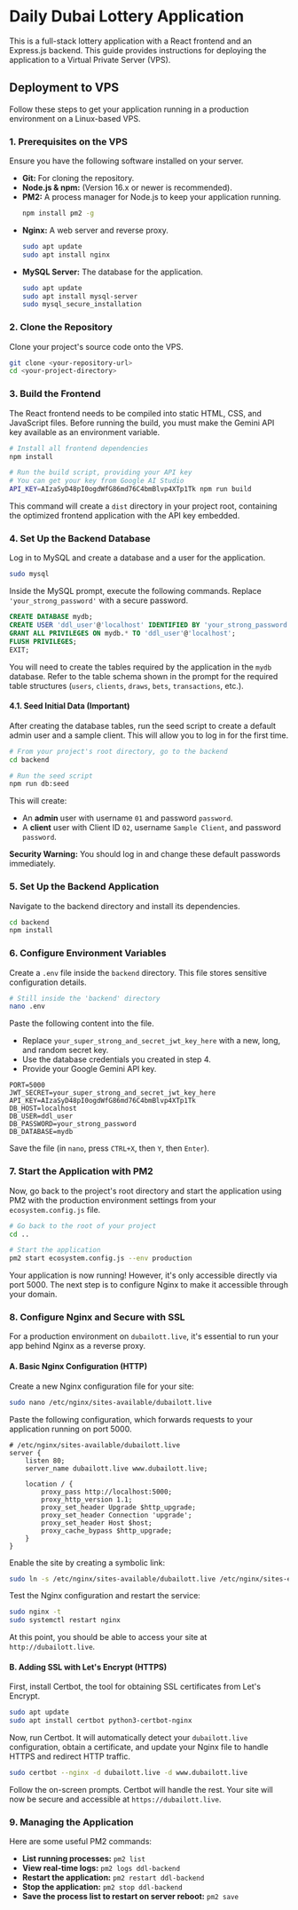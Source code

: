 # Daily Dubai Lottery Application

This is a full-stack lottery application with a React frontend and an Express.js backend. This guide provides instructions for deploying the application to a Virtual Private Server (VPS).

## Deployment to VPS

Follow these steps to get your application running in a production environment on a Linux-based VPS.

### 1. Prerequisites on the VPS

Ensure you have the following software installed on your server.

-   **Git:** For cloning the repository.
-   **Node.js & npm:** (Version 16.x or newer is recommended).
-   **PM2:** A process manager for Node.js to keep your application running.
    ```bash
    npm install pm2 -g
    ```
-   **Nginx:** A web server and reverse proxy.
    ```bash
    sudo apt update
    sudo apt install nginx
    ```
-   **MySQL Server:** The database for the application.
    ```bash
    sudo apt update
    sudo apt install mysql-server
    sudo mysql_secure_installation
    ```

### 2. Clone the Repository

Clone your project's source code onto the VPS.

```bash
git clone <your-repository-url>
cd <your-project-directory>
```

### 3. Build the Frontend

The React frontend needs to be compiled into static HTML, CSS, and JavaScript files. Before running the build, you must make the Gemini API key available as an environment variable.

```bash
# Install all frontend dependencies
npm install

# Run the build script, providing your API key
# You can get your key from Google AI Studio
API_KEY=AIzaSyD48pI0ogdWfG86md76C4bmBlvp4XTp1Tk npm run build
```

This command will create a `dist` directory in your project root, containing the optimized frontend application with the API key embedded.

### 4. Set Up the Backend Database

Log in to MySQL and create a database and a user for the application.

```bash
sudo mysql
```

Inside the MySQL prompt, execute the following commands. Replace `'your_strong_password'` with a secure password.

```sql
CREATE DATABASE mydb;
CREATE USER 'ddl_user'@'localhost' IDENTIFIED BY 'your_strong_password';
GRANT ALL PRIVILEGES ON mydb.* TO 'ddl_user'@'localhost';
FLUSH PRIVILEGES;
EXIT;
```

You will need to create the tables required by the application in the `mydb` database. Refer to the table schema shown in the prompt for the required table structures (`users`, `clients`, `draws`, `bets`, `transactions`, etc.).

#### 4.1. Seed Initial Data (Important)

After creating the database tables, run the seed script to create a default admin user and a sample client. This will allow you to log in for the first time.

```bash
# From your project's root directory, go to the backend
cd backend

# Run the seed script
npm run db:seed
```

This will create:
-   An **admin** user with username `01` and password `password`.
-   A **client** user with Client ID `02`, username `Sample Client`, and password `password`.

**Security Warning:** You should log in and change these default passwords immediately.

### 5. Set Up the Backend Application

Navigate to the backend directory and install its dependencies.

```bash
cd backend
npm install
```

### 6. Configure Environment Variables

Create a `.env` file inside the `backend` directory. This file stores sensitive configuration details.

```bash
# Still inside the 'backend' directory
nano .env
```

Paste the following content into the file.
-   Replace `your_super_strong_and_secret_jwt_key_here` with a new, long, and random secret key.
-   Use the database credentials you created in step 4.
-   Provide your Google Gemini API key.

```
PORT=5000
JWT_SECRET=your_super_strong_and_secret_jwt_key_here
API_KEY=AIzaSyD48pI0ogdWfG86md76C4bmBlvp4XTp1Tk
DB_HOST=localhost
DB_USER=ddl_user
DB_PASSWORD=your_strong_password
DB_DATABASE=mydb
```

Save the file (in `nano`, press `CTRL+X`, then `Y`, then `Enter`).

### 7. Start the Application with PM2

Now, go back to the project's root directory and start the application using PM2 with the production environment settings from your `ecosystem.config.js` file.

```bash
# Go back to the root of your project
cd ..

# Start the application
pm2 start ecosystem.config.js --env production
```

Your application is now running! However, it's only accessible directly via port 5000. The next step is to configure Nginx to make it accessible through your domain.

### 8. Configure Nginx and Secure with SSL

For a production environment on `dubailott.live`, it's essential to run your app behind Nginx as a reverse proxy.

#### A. Basic Nginx Configuration (HTTP)

Create a new Nginx configuration file for your site:
```bash
sudo nano /etc/nginx/sites-available/dubailott.live
```

Paste the following configuration, which forwards requests to your application running on port 5000.

```nginx
# /etc/nginx/sites-available/dubailott.live
server {
    listen 80;
    server_name dubailott.live www.dubailott.live;

    location / {
        proxy_pass http://localhost:5000;
        proxy_http_version 1.1;
        proxy_set_header Upgrade $http_upgrade;
        proxy_set_header Connection 'upgrade';
        proxy_set_header Host $host;
        proxy_cache_bypass $http_upgrade;
    }
}
```

Enable the site by creating a symbolic link:
```bash
sudo ln -s /etc/nginx/sites-available/dubailott.live /etc/nginx/sites-enabled/
```

Test the Nginx configuration and restart the service:
```bash
sudo nginx -t
sudo systemctl restart nginx
```

At this point, you should be able to access your site at `http://dubailott.live`.

#### B. Adding SSL with Let's Encrypt (HTTPS)

First, install Certbot, the tool for obtaining SSL certificates from Let's Encrypt.
```bash
sudo apt update
sudo apt install certbot python3-certbot-nginx
```

Now, run Certbot. It will automatically detect your `dubailott.live` configuration, obtain a certificate, and update your Nginx file to handle HTTPS and redirect HTTP traffic.

```bash
sudo certbot --nginx -d dubailott.live -d www.dubailott.live
```

Follow the on-screen prompts. Certbot will handle the rest. Your site will now be secure and accessible at `https://dubailott.live`.

### 9. Managing the Application

Here are some useful PM2 commands:

-   **List running processes:** `pm2 list`
-   **View real-time logs:** `pm2 logs ddl-backend`
-   **Restart the application:** `pm2 restart ddl-backend`
-   **Stop the application:** `pm2 stop ddl-backend`
-   **Save the process list to restart on server reboot:** `pm2 save`
